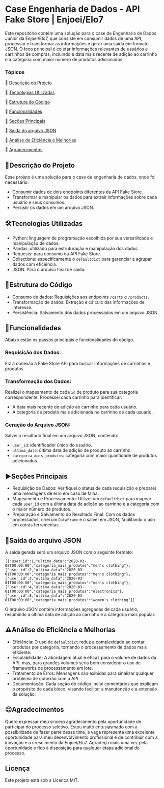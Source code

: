 # Case Engenharia de Dados - API Fake Store | Enjoei/Elo7
Este repositório contém uma solução para o case de Engenharia de Dados Júnior da Enjoei/Elo7, que consiste em consumir dados de uma API, processar e transformar as informações e gerar uma saída em formato JSON. O foco principal é coletar informações relevantes de usuários e carrinhos de compras, incluindo a data mais recente de adição ao carrinho e a categoria com maior número de produtos adicionados.

### Tópicos 
:small_blue_diamond: [Descrição do Projeto](#descrição-do-projeto)

:small_blue_diamond: [Tecnologias Utilizadas](#tecnologias-utilizadas)

:small_blue_diamond: [Estrutura do Código](#estrutura-do-código)

:small_blue_diamond: [Funcionalidades](#funcionalidades)

:small_blue_diamond: [Seções Principais](#seções-principais)

:small_blue_diamond: [Saída do arquivo JSON](#saída-do-arquivo-json)

:small_blue_diamond: [Análise de Eficiência e Melhorias](#análise-de-eficiência-e-melhorias)

:small_blue_diamond: [Agradecimentos](#agradecimentos)

## 🎯Descrição do Projeto
Esse projeto é uma solução para o case de engenharia de dados, onde foi necessário:
- Consumir dados de dois endpoints diferentes da API Fake Store.
- Transformar e manipular os dados para extrair informações sobre cada usuário e seus consumos.
- Persistir os dados em um arquivo JSON.

## 🛠️Tecnologias Utilizadas
- Python: linguagem de programação escolhida por sua versatilidade e manipulação de dados.
- Pandas: utilizado para estruturação e manipulação dos dados.
- Requests: para consumo da API Fake Store.
- Collections: especificamente o `defaultdict` para gerenciar e agrupar dados com eficiência.
- JSON: Para o arquivo final de saída.

## 📄Estrutura do Código
- Consumo de dados: Requisições aos endpoints `/carts` e `/products`.
- Transformação de dados: Extração e cálculo das informações de interesse.
- Persistência: Salvamento dos dados processados em um arquivo JSON.

## 🚀Funcionalidades
Abaixo estão os passos principais e funcionalidades do código.

### Requisição dos Dados:
Fiz a conexão à Fake Store API para buscar informações de carrinhos e produtos.

### Transformação dos Dados:
Realizei o mapeamento de cada `id` de produto para sua categoria correspondente.
Processei cada carrinho para identificar:
- A data mais recente de adição ao carrinho para cada usuário.
- A categoria de produto mais adicionada no carrinho de cada usuário.

### Geração do Arquivo JSON:
Salvei o resultado final em um arquivo JSON, contendo:
-   `user_id`: identificador único do usuário.
-   `ultima_data`: última data de adição de produto ao carrinho.
-   `categoria_mais_produtos`: categoria com maior quantidade de produtos adicionados.

## ▶️Seções Principais
- Requisição de Dados: Verifiquei o status de cada requisição e preparei uma mensagens de erro em caso de falha.
- Mapeamento e Processamento: Utilizei um `defaultdict` para mapear cada `user_id` com a última data de adição ao carrinho e a categoria com o maior número de produtos.
- Preparação e Salvamento do Resultado Final: Com os dados processados, criei um `DataFrame` e o salvei em JSON, facilitando o uso em outras ferramentas.

## 💾Saída do arquivo JSON
A saída gerada será um arquivo JSON com o seguinte formato:

    [{"user_id":1,"ultima_data":"2020-03-02T00:00:00","categoria_mais_produtos":"men's clothing"},{"user_id":2,"ultima_data":"2020-03-01T00:00:00","categoria_mais_produtos":"men's clothing"},{"user_id":3,"ultima_data":"2020-03-01T00:00:00","categoria_mais_produtos":"men's clothing"},{"user_id":4,"ultima_data":"2020-03-01T00:00:00","categoria_mais_produtos":"electronics"},{"user_id":8,"ultima_data":"2020-03-01T00:00:00","categoria_mais_produtos":"women's clothing"}]

O arquivo JSON contém informações agregadas de cada usuário, resumindo a última data de adição ao carrinho e a categoria mais popular.

## ⚠️Análise de Eficiência e Melhorias
- Eficiência: O uso de `defaultdict` reduz a complexidade ao contar produtos por categoria, tornando o processamento de dados mais eficiente.
- Escalabilidade: A abordagem atual é eficaz para o volume de dados da API, mas, para grandes volumes seria bom considerar o uso de frameworks de processamento em lote.
- Tratamento de Erros: Mensagens são exibidas para sinalizar qualquer problema de conexão com a API.
- Documentação: Cada seção do código inclui comentários que explicam o propósito de cada bloco, visando facilitar a manutenção e a extensão da solução.

## 😊Agradecimentos
Quero expressar meu sincero agradecimento pela oportunidade de participar do processo seletivo. Estou muito entusiasmado com a possibilidade de fazer parte desse time, a vaga representa uma excelente oportunidade para meu desenvolvimento profissional e de contribuir com a inovação e o crescimento da Enjoei/Elo7.
Agradeço mais uma vez pela oportunidade e fico à disposição para qualquer etapa adicional do processo.

## Licença
Este projeto está sob a Licença MIT.

